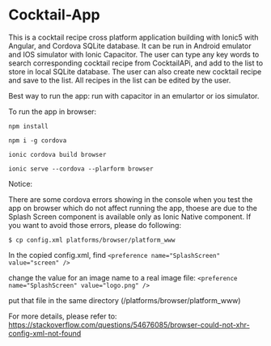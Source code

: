 # Cocktail-App

This is a cocktail recipe cross platform application building with Ionic5 with Angular, and Cordova SQLite database. It can be run in Android emulator and IOS simulator with Ionic Capacitor. The user can type any key words to search corresponding  cocktail recipe from CocktailAPi, and add to the list to store in local SQLite database. The user can also create new cocktail recipe and save to the list. All recipes in the list can be edited by the user.

Best way to run the app: run with capacitor in an emulartor or ios simulator.

To run the app in browser:

```
npm install
```
```
npm i -g cordova
```
```
ionic cordova build browser
```
```
ionic serve --cordova --plarform browser
```

Notice:

There are some cordova errors showing in the console when you test the app on browser which do not affect running the app, thoese are due to the Splash Screen component is available only as Ionic Native component. If you want to avoid those errors, please do following:
```
$ cp config.xml platforms/browser/platform_www
```
In the copied config.xml, find ```<preference name="SplashScreen" value="screen" />```

change the value for an image name to a real image file: ```<preference name="SplashScreen" value="logo.png" />```

put that file in the same directory (/platforms/browser/platform_www) 

For more details, please refer to: https://stackoverflow.com/questions/54676085/browser-could-not-xhr-config-xml-not-found
